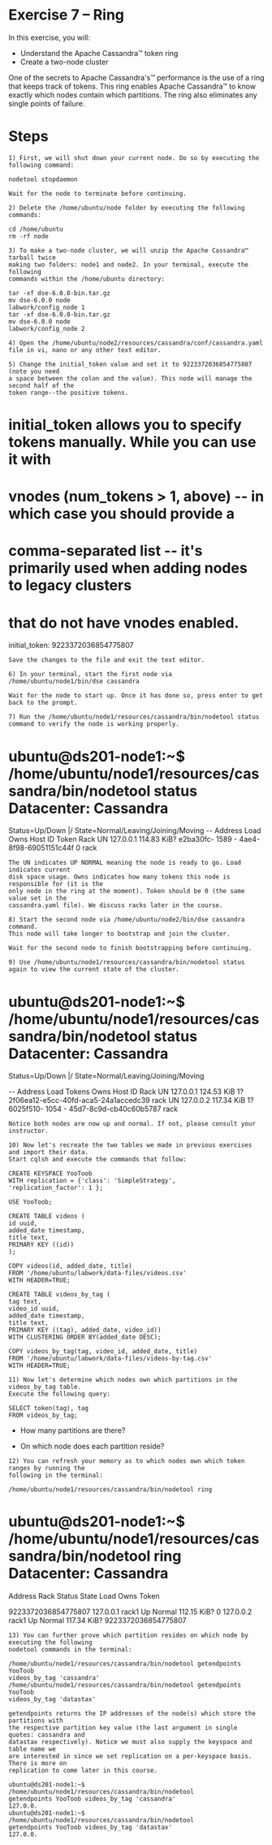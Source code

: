 # Exercise 7 – Ring

In this exercise, you will:

- Understand the Apache Cassandra™ token ring
- Create a two-node cluster

One of the secrets to Apache Cassandra's™ performance is the use of a ring that keeps track of
tokens. This ring enables Apache Cassandra™ to know exactly which nodes contain which
partitions. The ring also eliminates any single points of failure.

# Steps

```
1) First, we will shut down your current node. Do so by executing the following command:
```
```
nodetool stopdaemon
```
```
Wait for the node to terminate before continuing.
```
```
2) Delete the /home/ubuntu/node folder by executing the following commands:
```
```
cd /home/ubuntu
rm -rf node
```
```
3) To make a two-node cluster, we will unzip the Apache Cassandra™ tarball twice
making two folders: node1 and node2. In your terminal, execute the following
commands within the /home/ubuntu directory:
```
```
tar -xf dse-6.0.0-bin.tar.gz
mv dse-6.0.0 node
labwork/config_node 1
tar -xf dse-6.0.0-bin.tar.gz
mv dse-6.0.0 node
labwork/config_node 2
```
```
4) Open the /home/ubuntu/node2/resources/cassandra/conf/cassandra.yaml
file in vi, nano or any other text editor.
```

```
5) Change the initial_token value and set it to 9223372036854775807 (note you need
a space between the colon and the value). This node will manage the second half of the
token range--the positive tokens.
```
# initial_token allows you to specify tokens manually. While you can use it with
# vnodes (num_tokens > 1, above) -- in which case you should provide a
# comma-separated list -- it's primarily used when adding nodes to legacy clusters
# that do not have vnodes enabled.
initial_token: 9223372036854775807

```
Save the changes to the file and exit the text editor.
```
```
6) In your terminal, start the first node via
/home/ubuntu/node1/bin/dse cassandra
```
```
Wait for the node to start up. Once it has done so, press enter to get back to the prompt.
```
```
7) Run the /home/ubuntu/node1/resources/cassandra/bin/nodetool status
command to verify the node is working properly.
```
ubuntu@ds201-node1:~$ /home/ubuntu/node1/resources/cassandra/bin/nodetool status
Datacenter: Cassandra
=====================
Status=Up/Down
|/ State=Normal/Leaving/Joining/Moving
-- Address Load Owns Host ID Token
Rack
UN 127.0.0.1 114.83 KiB? e2ba30fc- 1589 - 4ae4-8f98-69051151c44f 0
rack

```
The UN indicates UP NORMAL meaning the node is ready to go. Load indicates current
disk space usage. Owns indicates how many tokens this node is responsible for (it is the
only node in the ring at the moment). Token should be 0 (the same value set in the
cassandra.yaml file). We discuss racks later in the course.
```
```
8) Start the second node via /home/ubuntu/node2/bin/dse cassandra command.
This node will take longer to bootstrap and join the cluster.
```
```
Wait for the second node to finish bootstrapping before continuing.
```
```
9) Use /home/ubuntu/node1/resources/cassandra/bin/nodetool status
again to view the current state of the cluster.
```
ubuntu@ds201-node1:~$ /home/ubuntu/node1/resources/cassandra/bin/nodetool status
Datacenter: Cassandra
=====================
Status=Up/Down
|/ State=Normal/Leaving/Joining/Moving


-- Address Load Tokens Owns Host ID Rack
UN 127.0.0.1 124.53 KiB 1? 2f06ea12-e5cc-40fd-aca5-24a1accedc39 rack
UN 127.0.0.2 117.34 KiB 1? 6025f510- 1054 - 45d7-8c9d-cb40c60b5787 rack

```
Notice both nodes are now up and normal. If not, please consult your instructor.
```
```
10) Now let's recreate the two tables we made in previous exercises and import their data.
Start cqlsh and execute the commands that follow:
```
```
CREATE KEYSPACE YooToob
WITH replication = {'class': 'SimpleStrategy',
'replication_factor': 1 };
```
```
USE YooToob;
```
```
CREATE TABLE videos (
id uuid,
added_date timestamp,
title text,
PRIMARY KEY ((id))
);
```
```
COPY videos(id, added_date, title)
FROM '/home/ubuntu/labwork/data-files/videos.csv'
WITH HEADER=TRUE;
```
```
CREATE TABLE videos_by_tag (
tag text,
video_id uuid,
added_date timestamp,
title text,
PRIMARY KEY ((tag), added_date, video_id))
WITH CLUSTERING ORDER BY(added_date DESC);
```
```
COPY videos_by_tag(tag, video_id, added_date, title)
FROM '/home/ubuntu/labwork/data-files/videos-by-tag.csv'
WITH HEADER=TRUE;
```
```
11) Now let's determine which nodes own which partitions in the videos_by_tag table.
Execute the following query:
```
```
SELECT token(tag), tag
FROM videos_by_tag;
```
- How many partitions are there?


- On which node does each partition reside?

```
12) You can refresh your memory as to which nodes own which token ranges by running the
following in the terminal:
```
```
/home/ubuntu/node1/resources/cassandra/bin/nodetool ring
```
ubuntu@ds201-node1:~$ /home/ubuntu/node1/resources/cassandra/bin/nodetool ring
Datacenter: Cassandra
==========
Address Rack Status State Load Owns Token

9223372036854775807
127.0.0.1 rack1 Up Normal 112.15 KiB? 0
127.0.0.2 rack1 Up Normal 117.34 KiB? 9223372036854775807

```
13) You can further prove which partition resides on which node by executing the following
nodetool commands in the terminal:
```
```
/home/ubuntu/node1/resources/cassandra/bin/nodetool getendpoints YooToob
videos_by_tag 'cassandra'
/home/ubuntu/node1/resources/cassandra/bin/nodetool getendpoints YooToob
videos_by_tag 'datastax'
```
```
getendpoints returns the IP addresses of the node(s) which store the partitions with
the respective partition key value (the last argument in single quotes: cassandra and
datastax respectively). Notice we must also supply the keyspace and table name we
are interested in since we set replication on a per-keyspace basis. There is more on
replication to come later in this course.
```
```
ubuntu@ds201-node1:~$ /home/ubuntu/node1/resources/cassandra/bin/nodetool
getendpoints YooToob videos_by_tag 'cassandra'
127.0.0.
ubuntu@ds201-node1:~$ /home/ubuntu/node1/resources/cassandra/bin/nodetool
getendpoints YooToob videos_by_tag 'datastax'
127.0.0.
```

